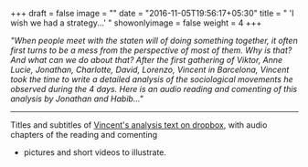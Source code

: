+++
draft = false
image = ""
date = "2016-11-05T19:56:17+05:30"
title = " 'I wish we had a strategy...' "
showonlyimage = false
weight = 4
+++

*"When people meet with the staten will of doing something together, it often first turns to be a mess 
from the perspective of most of them. Why is that?  And what can we do about that? 
After the first gathering of Viktor, Anne Lucie, Jonathan, Charlotte, David, Lorenzo, Vincent in Barcelona, 
Vincent took the time to write a detailed analysis of the sociological movements he observed during the 4 days. 
Here is an audio reading and comenting of this analysis by Jonathan and Habib..."*


-----
Titles and subtitles of [Vincent's analysis text on dropbox](https://paper.dropbox.com/doc/Challenges-going-forward-after-D4A-event-d5kin8ovDOI5ppgyOk71g), 
with audio chapters of the reading and comenting
+ pictures and short videos to illustrate.

